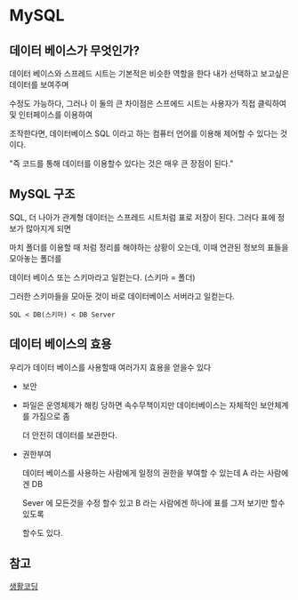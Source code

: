 # MySQL

## 데이터 베이스가 무엇인가?

데이터 베이스와 스프레드 시트는 기본적은 비슷한 역할을 한다 내가 선택하고 보고싶은 데이터를 보여주며 

수정도 가능하다, 그러나 이 둘의 큰 차이점은 스프에드 시트는 사용자가 직접 클릭하여 및 인터페이스를 이용하여

조작한다면, 데이터베이스 SQL 이라고 하는 컴퓨터 언어를 이용해 제어할 수 있다는 것이다.

"즉 코드를 통해 데이터를 이용할수 있다는 것은 매우 큰 장점이 된다."


## MySQL 구조

SQL, 더 나아가 관계형 데이터는 스프레드 시트처럼 표로 저장이 된다. 그러다 표에 정보가 많아지게 되면

마치 폴더를 이용할 때 처럼 정리를 해야하는 상황이 오는데, 이때 연관된 정보의 표들을 모아놓는 폴더를 

데이터 베이스 또는 스키마라고 일컫는다. (스키마 = 폴더)

그러한 스키마들을 모아둔 것이 바로 데이터베이스 서버라고 일컫는다.

```
SQL < DB(스키마) < DB Server
```

## 데이터 베이스의 효용

우리가 데이터 베이스를 사용할때 여러가지 효용을 얻을수 있다

- 보안

- 파일은 운영체제가 해킹 당하면 속수무책이지만 데이터베이스는 자체적인 보안체계를 가짐으로 좀 

	더 안전히 데이터를 보관한다.

- 권한부여

	데이터 베이스를 사용하는 사람에게 일정의 권한을 부여할 수 있는데 A 라는 사람에겐 DB 

	Sever 에 모든것을 수정 할수 있고 B 라는 사람에겐 하나에 표를 그저 보기만 할수 있도록 

	할수도 있다.

## 참고

[생활코딩](https://opentutorials.org/course/3161)